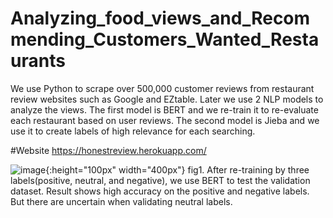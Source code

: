 # Analyzing_food_views_and_Recommending_Customers_Wanted_Restaurants
We use Python to scrape over 500,000 customer reviews from restaurant review websites such as Google and EZtable. Later we use 2 NLP models to analyze the views. The first model is BERT and we re-train it to re-evaluate each restaurant based on user reviews. The second model is Jieba and we use it to create labels of high relevance for each searching.

#Website
https://honestreview.herokuapp.com/

![image](https://github.com/greglll/Analyzing_food_views_and_Recommending_Customers_Wanted_Restaurants/blob/master/heatmap_test_y_3X3_0922.png){:height="100px" width="400px"}
fig1. After re-training by three labels(positive, neutral, and negative), we use BERT to test the validation dataset. Result shows high accuracy on the positive and negative labels. But there are uncertain when validating neutral labels.
